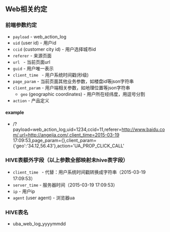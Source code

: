 ## Web相关约定


### 前端参数约定
* `payload` - web_action_log
* `uid` (user id) - 用户id
* `ccid` (customer city id) - 用户选择城市id
* `referer` - 来源页面
* `url ` - 当前页面url
*  `guid` - 用户唯一表示
* `client_time ` - 用户系统时间戳(秒级)
* `page_param` - 当前页面其他业务参数，如楼盘id等json字符串
* `client_param` - 用户端相关参数，如地理位置等json字符串
	* `geo` (geographic coordinates) - 用户所在经纬度，用逗号分割
* `action` - 产品定义

#### example
* /?payload=web_action_log,uid=1234,ccid=11,referer=http://www.baidu.com/,url=http://angejia.com/,client_time=2015-03-19 17:09:53,page_param={},client_param={'geo':'34.12,56.43'},action='UA_PROP_CLICK_CALL'

### HIVE表额外字段（以上参数全部映射未hive表字段）
* `client_time ` - 代替：用户系统时间戳转换成字符串（2015-03-19 17:09:53）
* `server_time` - 服务器时间（2015-03-19 17:09:53）
* `ip` - 用户ip
* `agent` (user agent) - 浏览器ua

### HIVE表名
* uba_web_log_yyyymmdd
